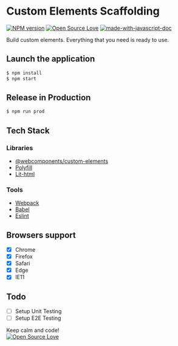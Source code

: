 # Custom Elements Scaffolding
[![NPM version](https://d25lcipzij17d.cloudfront.net/badge.svg?id=gh&type=6&v=1.0.0)](http://badge.fury.io/js/badge-list)
[![Open Source Love](https://badges.frapsoft.com/os/mit/mit.svg?v=102)](https://github.com/ellerbrock/open-source-badge/)
[![made-with-javascript-doc](https://img.shields.io/badge/Made%20with-Javascript-1f425f.svg)](https://www.sphinx-doc.org/)

Build custom elements. Everything that you need is ready to use.

## Launch the application

```sh
$ npm install
$ npm start
```

## Release in Production

```sh
$ npm run prod
```

## Tech Stack

### Libraries

- [@webcomponents/custom-elements](https://github.com/webcomponents/custom-elements)
- [Polyfill](https://babeljs.io/docs/en/babel-polyfill.html)
- [Lit-html](https://github.com/Polymer/lit-html)

### Tools

- [Webpack](https://webpack.js.org/)
- [Babel](https://babeljs.io/)
- [Eslint](https://eslint.org/)

## Browsers support

- [x] Chrome
- [x] Firefox
- [x] Safari
- [x] Edge
- [x] IE11

## Todo

- [ ] Setup Unit Testing
- [ ] Setup E2E Testing

Keep calm and code!
<br>
[![Open Source Love](https://badges.frapsoft.com/os/v3/open-source.svg?v=102)](https://github.com/ellerbrock/open-source-badge/)
